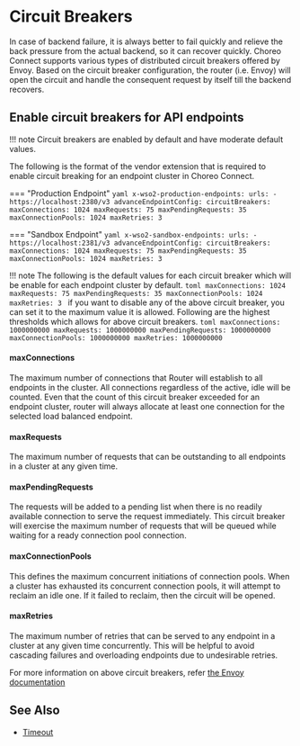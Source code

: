 # Circuit Breakers

In case of backend failure, it is always better to fail quickly and relieve the back pressure from the actual backend, so it can recover quickly. Choreo Connect supports various types of distributed circuit breakers offered by Envoy. 
Based on the circuit breaker configuration, the router (i.e. Envoy) will open the circuit and handle the consequent request by itself till the backend recovers. 

## Enable circuit breakers for API endpoints

!!! note
    Circuit breakers are enabled by default and have moderate default values.

The following is the format of the vendor extension that is required to enable circuit breaking for an endpoint cluster in Choreo Connect.

=== "Production Endpoint"
    ```yaml
    x-wso2-production-endpoints:
      urls:
      - https://localhost:2380/v3
      advanceEndpointConfig:
        circuitBreakers:
          maxConnections: 1024
          maxRequests: 75
          maxPendingRequests: 35
          maxConnectionPools: 1024
          maxRetries: 3
    ```

=== "Sandbox Endpoint"
    ```yaml
    x-wso2-sandbox-endpoints:
      urls:
      - https://localhost:2381/v3
      advanceEndpointConfig:
        circuitBreakers:
          maxConnections: 1024
          maxRequests: 75
          maxPendingRequests: 35
          maxConnectionPools: 1024
          maxRetries: 3
    ```

!!! note 
    The following is the default values for each circuit breaker which will be enable for each endpoint cluster by default.
    ```toml
    maxConnections: 1024
    maxRequests: 75
    maxPendingRequests: 35
    maxConnectionPools: 1024
    maxRetries: 3
    ```
    if you want to disable any of the above circuit breaker, you can set it to the maximum value it is allowed. Following are the highest thresholds which allows for above circuit breakers.
    ```toml
    maxConnections: 1000000000
    maxRequests: 1000000000
    maxPendingRequests: 1000000000
    maxConnectionPools: 1000000000
    maxRetries: 1000000000
    ```
#### maxConnections
The maximum number of connections that Router will establish to all endpoints in the cluster. 
All connections regardless of the active, idle will be counted. 
Even that the count of this circuit breaker exceeded for an endpoint cluster, router will always allocate at least one connection for the selected load balanced endpoint.

#### maxRequests
The maximum number of requests that can be outstanding to all endpoints in a cluster at any given time.

#### maxPendingRequests
The requests will be added to a pending list  when there is no readily available connection to serve the request immediately.
This circuit breaker will exercise the maximum number of requests that will be queued while waiting for a ready connection pool connection.

#### maxConnectionPools
This defines the maximum concurrent initiations of connection pools. When a cluster has exhausted its concurrent connection pools, it will attempt to reclaim an idle one. 
If it failed to reclaim, then the circuit will be opened.

#### maxRetries
The maximum number of retries that can be served to any endpoint in a cluster at any given time concurrently. 
This will be helpful to avoid cascading failures and overloading endpoints due to undesirable retries.

For more information on above circuit breakers, refer [the Envoy documentation]({{envoy_path}}/intro/arch_overview/upstream/circuit_breaking)

## See Also

- [Timeout]({{base_path}}/deploy-and-publish/deploy-on-gateway/choreo-connect/endpoints/resiliency/timeout)


